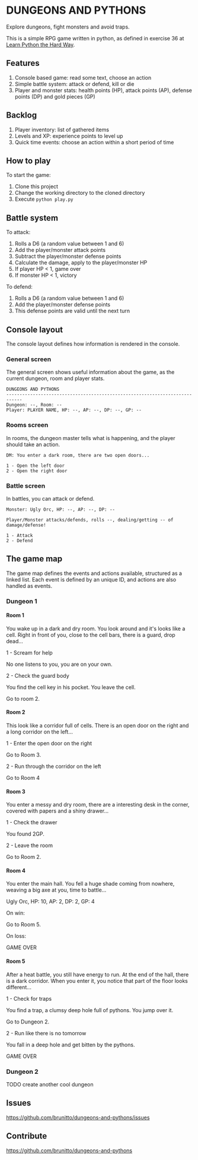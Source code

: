 # DUNGEONS AND PYTHONS

Explore dungeons, fight monsters and avoid traps.

This is a simple RPG game written in python, as defined in exercise 36 at
[Learn Python the Hard Way](https://learnpythonthehardway.org/book/ex36.html).

## Features

1. Console based game: read some text, choose an action
2. Simple battle system: attack or defend, kill or die
3. Player and monster stats: health points (HP), attack points (AP), defense
points (DP) and gold pieces (GP)

## Backlog

1. Player inventory: list of gathered items
2. Levels and XP: experience points to level up
3. Quick time events: choose an action within a short period of time

## How to play

To start the game:

1. Clone this project
2. Change the working directory to the cloned directory
3. Execute `python play.py`

## Battle system

To attack:

1. Rolls a D6 (a random value between 1 and 6)
2. Add the player/monster attack points
3. Subtract the player/monster defense points
4. Calculate the damage, apply to the player/monster HP
5. If player HP < 1, game over
6. If monster HP < 1, victory

To defend:

1. Rolls a D6 (a random value between 1 and 6)
2. Add the player/monster defense points
3. This defense points are valid until the next turn

## Console layout

The console layout defines how information is rendered in the console.

### General screen

The general screen shows useful information about the game, as the current
dungeon, room and player stats.

    DUNGEONS AND PYTHONS
    ----------------------------------------------------------------------------
    Dungeon: --, Room: --
    Player: PLAYER NAME, HP: --, AP: --, DP: --, GP: --

### Rooms screen

In rooms, the dungeon master tells what is happening, and the player should
take an action.

    DM: You enter a dark room, there are two open doors...

    1 - Open the left door
    2 - Open the right door

### Battle screen

In battles, you can attack or defend.

    Monster: Ugly Orc, HP: --, AP: --, DP: --

    Player/Monster attacks/defends, rolls --, dealing/getting -- of damage/defense!

    1 - Attack
    2 - Defend

## The game map

The game map defines the events and actions available, structured as a linked
list. Each event is defined by an unique ID, and actions are also handled as
events.

### Dungeon 1

#### Room 1

You wake up in a dark and dry room. You look around and it's looks like a cell.
Right in front of you, close to the cell bars, there is a guard, drop dead...

1 - Scream for help

No one listens to you, you are on your own.

2 - Check the guard body

You find the cell key in his pocket. You leave the cell.

Go to room 2.

#### Room 2

This look like a corridor full of cells. There is an open door on the right and
a long corridor on the left...

1 - Enter the open door on the right

Go to Room 3.

2 - Run through the corridor on the left

Go to Room 4

#### Room 3

You enter a messy and dry room, there are a interesting desk in the corner,
covered with papers and a shiny drawer...

1 - Check the drawer

You found 2GP.

2 - Leave the room

Go to Room 2.

#### Room 4

You enter the main hall. You fell a huge shade coming from nowhere, weaving a
big axe at you, time to battle...

Ugly Orc, HP: 10, AP: 2, DP: 2, GP: 4

On win:

Go to Room 5.

On loss:

GAME OVER

#### Room 5

After a heat battle, you still have energy to run. At the end of the hall,
there is a dark corridor. When you enter it, you notice that part of the floor
looks different...

1 - Check for traps

You find a trap, a clumsy deep hole full of pythons. You jump over it.

Go to Dungeon 2.

2 - Run like there is no tomorrow

You fall in a deep hole and get bitten by the pythons.

GAME OVER

### Dungeon 2

TODO create another cool dungeon

## Issues

https://github.com/brunitto/dungeons-and-pythons/issues

## Contribute

https://github.com/brunitto/dungeons-and-pythons
